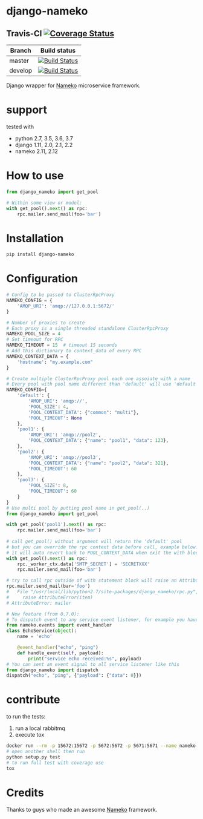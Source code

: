 # django-nameko

## Travis-CI  [![Coverage Status](https://coveralls.io/repos/github/and3rson/django-nameko/badge.svg)](https://coveralls.io/github/and3rson/django-nameko)
| Branch  | Build status                             |
| ------- | ---------------------------------------- |
| master  | [![Build Status](https://travis-ci.org/and3rson/django-nameko.svg?branch=master)](https://travis-ci.org/and3rson/django-nameko) |
| develop | [![Build Status](https://travis-ci.org/and3rson/django-nameko.svg?branch=develop)](https://travis-ci.org/and3rson/django-nameko) |


Django wrapper for [Nameko] microservice framework.


# support
tested with 

- python 2.7, 3.5, 3.6, 3.7
- django 1.11, 2.0, 2.1, 2.2
- nameko 2.11, 2.12

# How to use

```python
from django_nameko import get_pool           

# Within some view or model:
with get_pool().next() as rpc:
    rpc.mailer.send_mail(foo='bar')
```

# Installation

```sh
pip install django-nameko
```

# Configuration

```python
# Config to be passed to ClusterRpcProxy 
NAMEKO_CONFIG = { 
    'AMQP_URI': 'amqp://127.0.0.1:5672/'
}  

# Number of proxies to create 
# Each proxy is a single threaded standalone ClusterRpcProxy
NAMEKO_POOL_SIZE = 4
# Set timeout for RPC
NAMEKO_TIMEOUT = 15  # timeout 15 seconds
# Add this dictionary to context_data of every RPC
NAMEKO_CONTEXT_DATA = {
    'hostname': "my.example.com"
}

# Create multiple ClusterRpcProxy pool each one assoiate with a name
# Every pool with pool name different than 'default' will use 'default' pool config as default configuration
NAMEKO_CONFIG={
    'default': {
        'AMQP_URI': 'amqp://',
        'POOL_SIZE': 4,
        'POOL_CONTEXT_DATA': {"common": "multi"},
        'POOL_TIMEOUT': None
    },
    'pool1': {
        'AMQP_URI': 'amqp://pool2',
        'POOL_CONTEXT_DATA': {"name": "pool1", "data": 123},
    },
    'pool2': {
        'AMQP_URI': 'amqp://pool3',
        'POOL_CONTEXT_DATA': {"name": "pool2", "data": 321},
        'POOL_TIMEOUT': 60
    },
    'pool3': {
        'POOL_SIZE': 8,
        'POOL_TIMEOUT': 60
    }
}
# Use multi pool by putting pool name in get_pool(..)
from django_nameko import get_pool

with get_pool('pool1').next() as rpc:
    rpc.mailer.send_mail(foo='bar')
    
# call get_pool() without argument will return the 'default' pool
# but you can override the rpc context data before call, example below.
# it will auto revert back to POOL_CONTEXT_DATA when exit the with block
with get_pool().next() as rpc:
    rpc._worker_ctx.data['SMTP_SECRET'] = 'SECRETXXX'
    rpc.mailer.send_mail(foo='bar')

# try to call rpc outside of with statement block will raise an AttributeError exception 
rpc.mailer.send_mail(bar='foo')
#   File "/usr/local/lib/python2.7/site-packages/django_nameko/rpc.py", line 69, in __getattr__
#     raise AttributeError(item)
# AttributeError: mailer

# New feature (from 0.7.0):
# To dispatch event to any service event listener, for example you have this nameko service:
from nameko.events import event_handler
class EchoService(object):
    name = 'echo'

    @event_handler("echo", "ping")
    def handle_event(self, payload):
        print("service echo received:%s", payload)
# You can sent an event signal to all service listener like this 
from django_nameko import dispatch
dispatch("echo", "ping", {"payload": {"data": 0}})


```

# contribute

to run the tests:
1. run a local rabbitmq
2. execute tox 
```bash
docker run --rm -p 15672:15672 -p 5672:5672 -p 5671:5671 --name nameko-rabbitmq nameko/nameko-rabbitmq:3.6.6
# open another shell then run
python setup.py test
# to run full test with coverage use
tox 
```

# Credits
Thanks to guys who made an awesome [Nameko] framework.

[Nameko]: https://github.com/nameko/nameko
